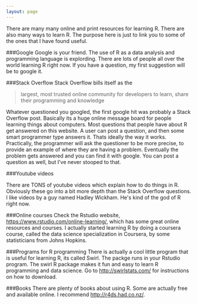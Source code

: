 ```yaml
---
layout: page
---
```


There are many many online and print resources for learning R. There are also many ways to learn R. The purpose here is just to link you to some of the ones that I have found useful.

###Google
Google is your friend. The use of R as a data analysis and programming language is explording. There are lots of people all over the world learning R right now. If you have a question, my first suggestion will be to google it. 

###Stack Overflow 
Stack Overflow bills itself as the 
> largest, most trusted online community for developers to learn, share their programming and knowledge

Whatever questioned you googled, the first google hit was probably a Stack Overflow post.  Basically its a huge online message board for people learning things about computers. Most questions that people have about R get answered on this website. A user can post a question, and then some smart programmer type answers it. Thats ideally the way it works. Practically, the programmer will ask the questioner to be more precise, to provide an example of where they are having a problem. Eventually the problem gets answered and you can find it with google. You can post a question as well, but I've never stooped to that.

###Youtube videos

There are TONS of youtube videos which explain how to do things in R. Obviously these go into a bit more depth than the Stack Overflow questions. I like videos by a guy named Hadley Wickham. He's kind of the god of R right now.


###Online courses
Check the Rstudio website, https://www.rstudio.com/online-learning/, which has some great online resources and courses. I actually started learning R by doing a coursera course, called the data science specialization in Coursera, by some statisticians from Johns Hopkins.

###Programs for R programming
There is actually a cool little program that is useful for learning R, its called Swirl. The packge runs in your Rstudio program. The swirl R package makes it fun and easy to learn R programming and data science. Go to http://swirlstats.com/ for instructions on how to download.


###Books
There are plenty of books about using R. Some are actually free and available online. I recommend http://r4ds.had.co.nz/. 
